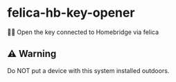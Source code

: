 # felica-hb-key-opener

🔐✨ Open the key connected to Homebridge via felica

## ⚠ Warning

Do NOT put a device with this system installed outdoors.
